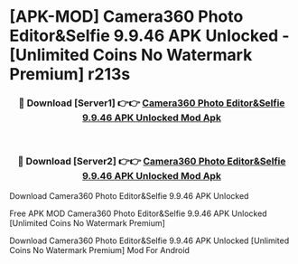 # [APK-MOD] Camera360  Photo Editor&Selfie 9.9.46 APK Unlocked - [Unlimited Coins No Watermark Premium] r213s



<div align="center">
<h3>🔴 Download [Server1] 👉👉 <a href="https://momento.my/?title=Camera360__Photo_Editor&Selfie_9.9.46_APK_Unlocked">Camera360  Photo Editor&Selfie 9.9.46 APK Unlocked Mod Apk</a></h3><br>

<h3>🔴 Download [Server2] 👉👉 <a href="https://momento.my/?title=Camera360__Photo_Editor&Selfie_9.9.46_APK_Unlocked">Camera360  Photo Editor&Selfie 9.9.46 APK Unlocked Mod Apk</a></h3>
</div>



Download Camera360  Photo Editor&Selfie 9.9.46 APK Unlocked 

Free APK MOD Camera360  Photo Editor&Selfie 9.9.46 APK Unlocked [Unlimited Coins No Watermark Premium]

Download Camera360  Photo Editor&Selfie 9.9.46 APK Unlocked [Unlimited Coins No Watermark Premium] Mod For Android
